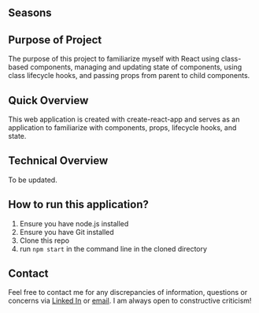 ## Seasons

## Purpose of Project

The purpose of this project to familiarize myself with React using class-based components, managing and updating state of components, using class lifecycle hooks, and passing props from parent to child components.

## Quick Overview

This web application is created with create-react-app and serves as an application to familiarize with components, props, lifecycle hooks, and state.

## Technical Overview

To be updated.

## How to run this application?
1) Ensure you have node.js installed
2) Ensure you have Git installed
3) Clone this repo
4) run `npm start` in the command line in the cloned directory

## Contact

Feel free to contact me for any discrepancies of information, questions or concerns via [Linked In](https://www.linkedin.com/in/kevin-ma-9145a8110) or [email](mailto:kevin@kevin-ma.com). I am always open to constructive criticism!
